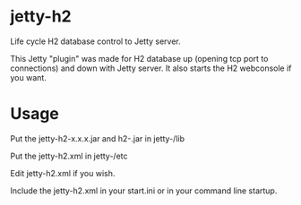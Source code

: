 # jetty-h2

Life cycle H2 database control to Jetty server.

This Jetty "plugin" was made for H2 database up (opening tcp port to connections) and down with Jetty server. It also starts the H2 webconsole if you want.

# Usage

Put the jetty-h2-x.x.x.jar and h2-<version>.jar in jetty-<version>/lib

Put the jetty-h2.xml in jetty-<version>/etc

Edit jetty-h2.xml if you wish.

Include the jetty-h2.xml in your start.ini or in your command line startup. 
